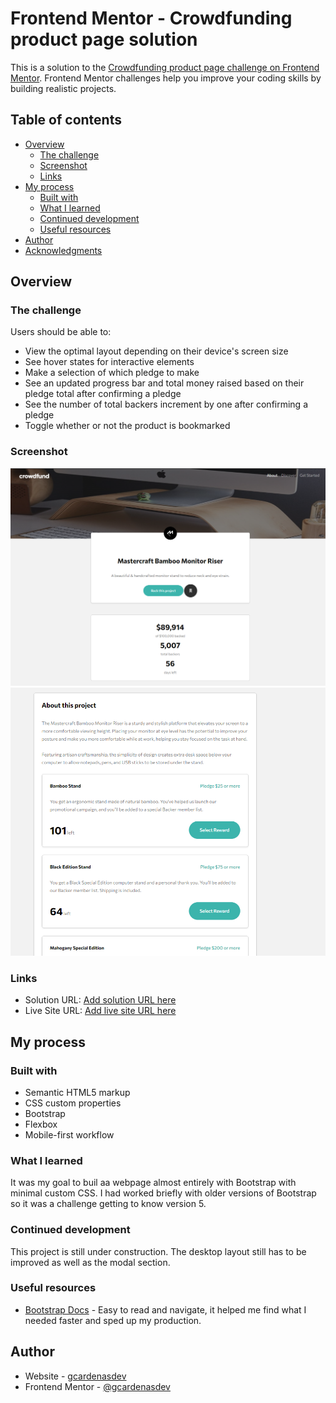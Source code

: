 # Frontend Mentor - Crowdfunding product page solution

This is a solution to the [Crowdfunding product page challenge on Frontend Mentor](https://www.frontendmentor.io/challenges/crowdfunding-product-page-7uvcZe7ZR). Frontend Mentor challenges help you improve your coding skills by building realistic projects. 

## Table of contents

- [Overview](#overview)
  - [The challenge](#the-challenge)
  - [Screenshot](#screenshot)
  - [Links](#links)
- [My process](#my-process)
  - [Built with](#built-with)
  - [What I learned](#what-i-learned)
  - [Continued development](#continued-development)
  - [Useful resources](#useful-resources)
- [Author](#author)
- [Acknowledgments](#acknowledgments)



## Overview

### The challenge

Users should be able to:

- View the optimal layout depending on their device's screen size
- See hover states for interactive elements
- Make a selection of which pledge to make
- See an updated progress bar and total money raised based on their pledge total after confirming a pledge
- See the number of total backers increment by one after confirming a pledge
- Toggle whether or not the product is bookmarked

### Screenshot

![](images/project-screenshot1.PNG)
![](images/project-screenshot2.PNG)



### Links

- Solution URL: [Add solution URL here](https://your-solution-url.com)
- Live Site URL: [Add live site URL here](https://your-live-site-url.com)

## My process

### Built with

- Semantic HTML5 markup
- CSS custom properties
- Bootstrap
- Flexbox
- Mobile-first workflow




### What I learned

It was my goal to buil aa webpage almost entirely with Bootstrap with minimal custom CSS. I had worked briefly with older versions of Bootstrap so it was a challenge getting to know version 5.

### Continued development

This project is still under construction. The desktop layout still has to be improved as well as the modal section. 


### Useful resources

- [Bootstrap Docs](https://getbootstrap.com/docs/5.2/getting-started/introduction/) - Easy to read and navigate, it helped me find what I needed faster and sped up my production.



## Author

- Website - [gcardenasdev](https://github.com/gcardenasdev)
- Frontend Mentor - [@gcardenasdev](https://www.frontendmentor.io/profile/gcardenasdev)

